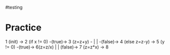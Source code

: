 #testing 

# Practice

1 (init) -> 2 (if x != 0) -(true)-> 3 (z=z+y) -
			|							  |
			-(false)-> 4 (else z=z-y) -> 5 (y != 0) -(true)-> 6(z=z/x) 
											|				      |
											(false)-> 7 (z=z\*x) -> 8
